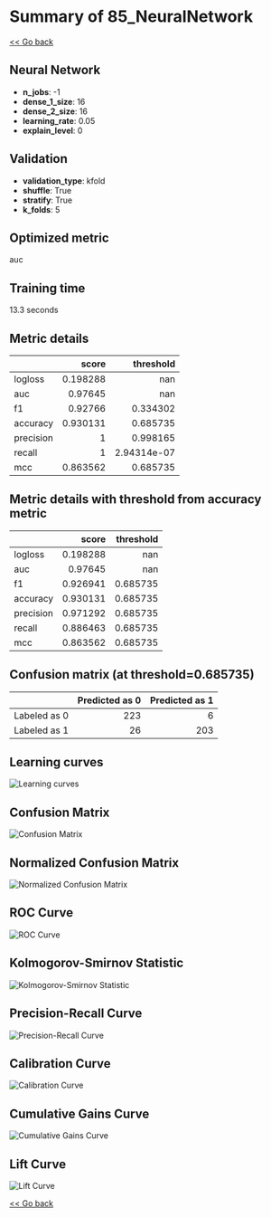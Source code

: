# Summary of 85_NeuralNetwork

[<< Go back](../README.md)


## Neural Network
- **n_jobs**: -1
- **dense_1_size**: 16
- **dense_2_size**: 16
- **learning_rate**: 0.05
- **explain_level**: 0

## Validation
 - **validation_type**: kfold
 - **shuffle**: True
 - **stratify**: True
 - **k_folds**: 5

## Optimized metric
auc

## Training time

13.3 seconds

## Metric details
|           |    score |     threshold |
|:----------|---------:|--------------:|
| logloss   | 0.198288 | nan           |
| auc       | 0.97645  | nan           |
| f1        | 0.92766  |   0.334302    |
| accuracy  | 0.930131 |   0.685735    |
| precision | 1        |   0.998165    |
| recall    | 1        |   2.94314e-07 |
| mcc       | 0.863562 |   0.685735    |


## Metric details with threshold from accuracy metric
|           |    score |   threshold |
|:----------|---------:|------------:|
| logloss   | 0.198288 |  nan        |
| auc       | 0.97645  |  nan        |
| f1        | 0.926941 |    0.685735 |
| accuracy  | 0.930131 |    0.685735 |
| precision | 0.971292 |    0.685735 |
| recall    | 0.886463 |    0.685735 |
| mcc       | 0.863562 |    0.685735 |


## Confusion matrix (at threshold=0.685735)
|              |   Predicted as 0 |   Predicted as 1 |
|:-------------|-----------------:|-----------------:|
| Labeled as 0 |              223 |                6 |
| Labeled as 1 |               26 |              203 |

## Learning curves
![Learning curves](learning_curves.png)
## Confusion Matrix

![Confusion Matrix](confusion_matrix.png)


## Normalized Confusion Matrix

![Normalized Confusion Matrix](confusion_matrix_normalized.png)


## ROC Curve

![ROC Curve](roc_curve.png)


## Kolmogorov-Smirnov Statistic

![Kolmogorov-Smirnov Statistic](ks_statistic.png)


## Precision-Recall Curve

![Precision-Recall Curve](precision_recall_curve.png)


## Calibration Curve

![Calibration Curve](calibration_curve_curve.png)


## Cumulative Gains Curve

![Cumulative Gains Curve](cumulative_gains_curve.png)


## Lift Curve

![Lift Curve](lift_curve.png)



[<< Go back](../README.md)
